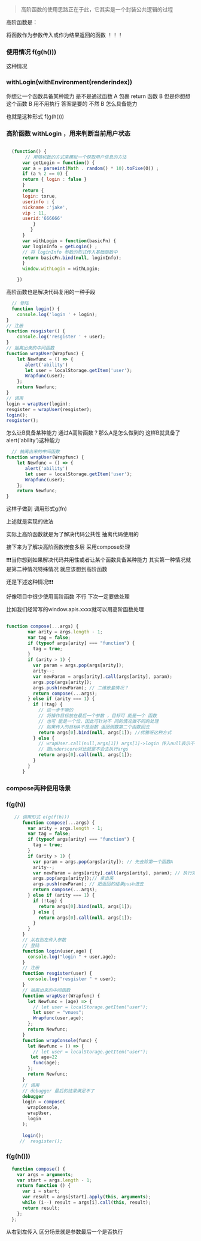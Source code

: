 > 高阶函数的使用思路正在于此，它其实是一个封装公共逻辑的过程

高阶函数是：

将函数作为参数传入或作为结果返回的函数 ！！！

### 使用情况 f(g(h()))

这种情况

### withLogin(withEnvironment(renderindex))

你想让一个函数具备某种能力 是不是通过函数 A 包裹 return 函数 B
但是你想想这个函数 B 用不用执行 答案是要的 不然 B 怎么具备能力

也就是这种形式 f(g(h()))

### 高阶函数 withLogin ，用来判断当前用户状态

```javascript

  (function() {
       // 用随机数的方式来模拟一个获取用户信息的方法
      var getLogin = function() {
      var a = parseint(Math . random() * 10).toFixe(O)) ;
      if (a % 2 == 0) {
      return { login : false }
      }
      return {
      login: txrue,
      userinfo : {
      nickname :'jake',
      vip : 11,
      userid:'666666'
          }
         }
      }
      var withLogin = function(basicFn) {
      var loginInfo = getLogin() ;
      // 将 loginInfo 参数的形式传入基础函数中
      return basicFn.bind(null, loginInfo);
      }
      window.withLogin = withLogin;

    })   
```




高阶函数也是解决代码复用的一种手段

```javascript
  // 登陆
  function login() {
    console.log('login ' + login);
}
// 注册
function resgister() {
    console.log('resgister ' + user);
}
// 抽离出来的中间函数
function wrapUser(Wrapfunc) {
    let Newfunc = () => {
       alert('ability')
       let user = localStorage.getItem('user');
       Wrapfunc(user);
    };
    return Newfunc;
}
// 调用
login = wrapUser(login);
resgister = wrapUser(resgister);
login();
resgister();

```

怎么让B具备某种能力 通过A高阶函数？那么A是怎么做到的
这样B就具备了  alert('ability')这种能力

```javascript
  // 抽离出来的中间函数
function wrapUser(Wrapfunc) {
    let Newfunc = () => {
       alert('ability')
       let user = localStorage.getItem('user');
       Wrapfunc(user);
    };
    return Newfunc;
}
```
这样子做到
调用形式g(fn)

上述就是实现的做法 


实际上高阶函数就是为了解决代码公共性 抽离代码使用的


接下来为了解决高阶函数嵌套多层 采用compose处理


❗️❗️❗️当你想到如果解决代码共用性或者让某个函数具备某种能力 其实第一种情况就是第二种情况特殊情况  就应该想到高阶函数


还是下述这种情况❗️❗️❗️


好像项目中很少使用高阶函数 不行 下次一定要做处理

比如我们经常写的window.apis.xxxx就可以用高阶函数处理



```javascript
   
function compose(...args) {
        var arity = args.length - 1;
        var tag = false;
        if (typeof args[arity] === "function") {
          tag = true;
        }
        if (arity > 1) {
          var param = args.pop(args[arity]);
          arity--;
          var newParam = args[arity].call(args[arity], param);
          args.pop(args[arity]);
          args.push(newParam); // 二维嵌套情况？
          return compose(...args);
        } else if (arity === 1) {
          if (!tag) {
            // 这一步干嘛的
            // 将操作目标放在最后一个参数 ，目标可 能是一个 函数
            // 也可 能是一个位，因此可针对不 同的情况做不同的处理
            // 如果传入的目标A不是函数 返回倒数第二个函数回去
            return args[0].bind(null, args[1]); //优雅呀这种方式
          } else {
            // wrapUser.call(null,args[1]) args[1]->login 传入null表示不改变this
            // 跟underscore对比就是不会去执行args
            return args[0].call(null, args[1]);
          }
        }
      }
```
### compose两种使用场景

### f(g(h))

```javascript
   // 调用形式 e(g(f(h))) 
      function compose(...args) {
        var arity = args.length - 1;
        var tag = false;
        if (typeof args[arity] === "function") {
          tag = true;
        }
        if (arity > 1) {
          var param = args.pop(args[arity]); // 先去除第一个函数A
          arity--;
          var newParam = args[arity].call(args[arity], param); // 执行完
          args.pop(args[arity]);// 拿出来
          args.push(newParam); // 把返回的结果push进去
          return compose(...args);
        } else if (arity === 1) {
          if (!tag) {
            return args[0].bind(null, args[1]);
          } else {
            return args[0].call(null, args[1]);
          }
        }
      }
      // 从右到左传入参数
      // 登陆
      function login(user,age) {
        console.log("login " + user,age);
      }
      // 注册
      function resgister(user) {
        console.log("resgister " + user);
      }
      // 抽离出来的中间函数
      function wrapUser(Wrapfunc) {
        let Newfunc = (age) => {
          // let user = localStorage.getItem("user");
          let user = "vnues";
          Wrapfunc(user,age);
        };
        return Newfunc;
      }
      function wrapConsole(func) {
        let Newfunc = () => {
          // let user = localStorage.getItem("user");
         let age=22
          func(age);
        };
        return Newfunc;
      }
      // 调用
      // debugger 最后的结果满足不了
      debugger
      login = compose(
        wrapConsole,
        wrapUser,
        login
      );
  
      login();
     //  resgister();
```

### f(g(h()))

```javascript
  function compose() {
    var args = arguments;
    var start = args.length - 1;
    return function () {
      var i = start;
      var result = args[start].apply(this, arguments);
      while (i--) result = args[i].call(this, result);
      return result; 
    };
  };
```
从右到左传入
区分场景就是参数最后一个是否执行